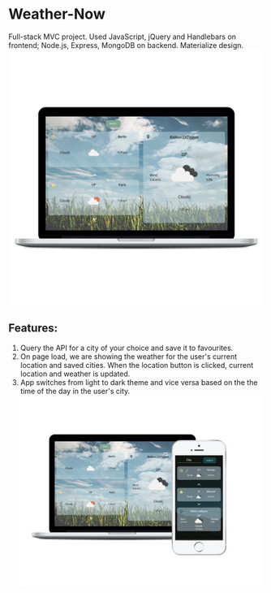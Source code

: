 # Weather-Now #
Full-stack MVC project. Used JavaScript, jQuery and Handlebars on frontend; Node.js, Express, MongoDB on backend.  Materialize design.
![image1](https://github.com/AniKatya/personal-website/blob/master/src/weather2.png)
## Features: ##
1. Query the API for a city of your choice and save it to favourites.
2. On page load, we are showing the weather for the user's current location and saved cities. When the location button is clicked, current location and weather is updated.
3. App switches from light to dark theme and vice versa based on the the time of the day in the user's city.
 ![image1](https://github.com/AniKatya/personal-website/blob/master/src/Weather.png)

